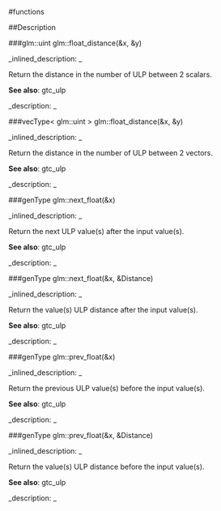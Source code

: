 #functions


<!--
_visible: True_
_advanced: False_
-->

##Description






<!----------------------------------------------------------------------------->

###glm::uint glm::float_distance(&x, &y)

<!--
_syntax: glm::float_distance(&x, &y)_
_name: glm::float_distance_
_returns: glm::uint_
_returns_description: _
_parameters: const T &x, const T &y_
_version_started: 0.10.0_
_version_deprecated: _
_summary: _
_constant: False_
_static: False_
_visible: True_
_advanced: False_
-->

_inlined_description: _

Return the distance in the number of ULP between 2 scalars.

**See also**: gtc_ulp





_description: _







<!----------------------------------------------------------------------------->

###vecType< glm::uint > glm::float_distance(&x, &y)

<!--
_syntax: glm::float_distance(&x, &y)_
_name: glm::float_distance_
_returns: vecType< glm::uint >_
_returns_description: _
_parameters: const vecType< T > &x, const vecType< T > &y_
_version_started: 0.10.0_
_version_deprecated: _
_summary: _
_constant: False_
_static: False_
_visible: True_
_advanced: False_
-->

_inlined_description: _

Return the distance in the number of ULP between 2 vectors.

**See also**: gtc_ulp





_description: _







<!----------------------------------------------------------------------------->

###genType glm::next_float(&x)

<!--
_syntax: glm::next_float(&x)_
_name: glm::next_float_
_returns: genType_
_returns_description: _
_parameters: const genType &x_
_version_started: 0.10.0_
_version_deprecated: _
_summary: _
_constant: False_
_static: False_
_visible: True_
_advanced: False_
-->

_inlined_description: _

Return the next ULP value(s) after the input value(s).

**See also**: gtc_ulp





_description: _







<!----------------------------------------------------------------------------->

###genType glm::next_float(&x, &Distance)

<!--
_syntax: glm::next_float(&x, &Distance)_
_name: glm::next_float_
_returns: genType_
_returns_description: _
_parameters: const genType &x, const glm::uint &Distance_
_version_started: 0.10.0_
_version_deprecated: _
_summary: _
_constant: False_
_static: False_
_visible: True_
_advanced: False_
-->

_inlined_description: _

Return the value(s) ULP distance after the input value(s).

**See also**: gtc_ulp





_description: _







<!----------------------------------------------------------------------------->

###genType glm::prev_float(&x)

<!--
_syntax: glm::prev_float(&x)_
_name: glm::prev_float_
_returns: genType_
_returns_description: _
_parameters: const genType &x_
_version_started: 0.10.0_
_version_deprecated: _
_summary: _
_constant: False_
_static: False_
_visible: True_
_advanced: False_
-->

_inlined_description: _

Return the previous ULP value(s) before the input value(s).

**See also**: gtc_ulp





_description: _







<!----------------------------------------------------------------------------->

###genType glm::prev_float(&x, &Distance)

<!--
_syntax: glm::prev_float(&x, &Distance)_
_name: glm::prev_float_
_returns: genType_
_returns_description: _
_parameters: const genType &x, const glm::uint &Distance_
_version_started: 0.10.0_
_version_deprecated: _
_summary: _
_constant: False_
_static: False_
_visible: True_
_advanced: False_
-->

_inlined_description: _

Return the value(s) ULP distance before the input value(s).

**See also**: gtc_ulp





_description: _







<!----------------------------------------------------------------------------->

